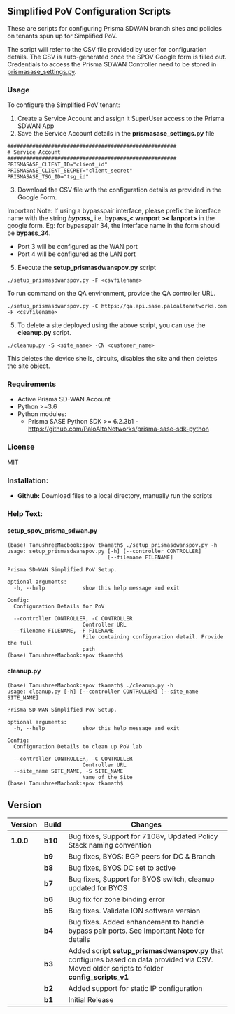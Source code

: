 ## Simplified PoV Configuration Scripts
These are scripts for configuring Prisma SDWAN branch sites and policies on tenants spun up for Simplified PoV.

The script will refer to the CSV file provided by user for configuration details. The CSV is auto-generated once the SPOV Google form is filled out.
Credentials to access the Prisma SDWAN Controller need to be stored in [prismasase_settings.py](https://bitbucket.paloaltonetworks.local/projects/CGTME/repos/spov/browse/prismasase_settings.py.example).

### Usage
To configure the Simplified PoV tenant:
1. Create a Service Account and assign it SuperUser access to the Prisma SDWAN App
2. Save the Service Account details in the **prismasase_settings.py** file
```angular2html
######################################################
# Service Account
######################################################
PRISMASASE_CLIENT_ID="client_id"
PRISMASASE_CLIENT_SECRET="client_secret"
PRISMASASE_TSG_ID="tsg_id"
```

3. Download the CSV file with the configuration details as provided in the Google Form. 

Important Note: If using a bypasspair interface, please prefix the interface name with the string **_bypass__** i.e. **bypass_< wanport >< lanport>** in the google form. Eg: for bypasspair 34, the interface name in the form should be **bypass_34**. 
- Port 3 will be configured as the WAN port
- Port 4 will be configured as the LAN port

5. Execute the **setup_prismasdwanspov.py** script
```angular2html
./setup_prismasdwanspov.py -F <csvfilename>
```
To run command on the QA environment, provide the QA controller URL.
```angular2html
./setup_prismasdwanspov.py -C https://qa.api.sase.paloaltonetworks.com -F <csvfilename>
```

5. To delete a site deployed using the above script, you can use the **cleanup.py** script.
```angular2html
./cleanup.py -S <site_name> -CN <customer_name>
```
This deletes the device shells, circuits, disables the site and then deletes the site object.


### Requirements
* Active Prisma SD-WAN Account
* Python >=3.6
* Python modules:
  * Prisma SASE Python SDK >= 6.2.3b1 - <https://github.com/PaloAltoNetworks/prisma-sase-sdk-python>

### License
MIT

### Installation:
 - **Github:** Download files to a local directory, manually run the scripts


### Help Text:
#### setup_spov_prisma_sdwan.py
```
(base) TanushreeMacbook:spov tkamath$ ./setup_prismasdwanspov.py -h
usage: setup_prismasdwanspov.py [-h] [--controller CONTROLLER]
                                [--filename FILENAME]

Prisma SD-WAN Simplified PoV Setup.

optional arguments:
  -h, --help            show this help message and exit

Config:
  Configuration Details for PoV

  --controller CONTROLLER, -C CONTROLLER
                        Controller URL
  --filename FILENAME, -F FILENAME
                        File containing configuration detail. Provide the full
                        path
(base) TanushreeMacbook:spov tkamath$ 
```

#### cleanup.py
```
(base) TanushreeMacbook:spov tkamath$ ./cleanup.py -h
usage: cleanup.py [-h] [--controller CONTROLLER] [--site_name SITE_NAME]

Prisma SD-WAN Simplified PoV Setup.

optional arguments:
  -h, --help            show this help message and exit

Config:
  Configuration Details to clean up PoV lab

  --controller CONTROLLER, -C CONTROLLER
                        Controller URL
  --site_name SITE_NAME, -S SITE_NAME
                        Name of the Site
(base) TanushreeMacbook:spov tkamath$ 

```


## Version
| Version | Build | Changes |
| ------- | ----- | ------- |
| **1.0.0** | **b10** | Bug fixes, Support for 7108v, Updated Policy Stack naming convention |
|           | **b9** | Bug fixes, BYOS: BGP peers for DC & Branch |
|           | **b8** | Bug fixes, BYOS DC set to active |
|           | **b7** | Bug fixes, Support for BYOS switch, cleanup updated for BYOS |
|           | **b6** | Bug fix for zone binding error |
|           | **b5** | Bug fixes. Validate ION software version |
|           | **b4** | Bug fixes. Added enhancement to handle bypass pair ports. See Important Note for details |
|           | **b3** | Added script **setup_prismasdwanspov.py** that configures based on data provided via CSV. Moved older scripts to folder **config_scripts_v1**  |
|           | **b2** | Added support for static IP configuration |
|           | **b1** | Initial Release |

